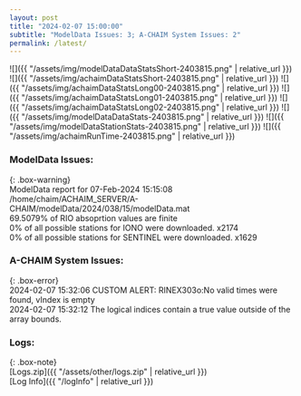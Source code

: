 ```yaml
---
layout: post
title: "2024-02-07 15:00:00"
subtitle: "ModelData Issues: 3; A-CHAIM System Issues: 2"
permalink: /latest/
---
```


![]({{ "/assets/img/modelDataDataStatsShort-2403815.png" | relative_url }})
![]({{ "/assets/img/achaimDataStatsShort-2403815.png" | relative_url }})
![]({{ "/assets/img/achaimDataStatsLong00-2403815.png" | relative_url }})
![]({{ "/assets/img/achaimDataStatsLong01-2403815.png" | relative_url }})
![]({{ "/assets/img/achaimDataStatsLong02-2403815.png" | relative_url }})
![]({{ "/assets/img/modelDataDataStats-2403815.png" | relative_url }})
![]({{ "/assets/img/modelDataStationStats-2403815.png" | relative_url }})
![]({{ "/assets/img/achaimRunTime-2403815.png" | relative_url }})


### ModelData Issues:  
  
{: .box-warning}  
 ModelData report for 07-Feb-2024 15:15:08   
 /home/chaim/ACHAIM_SERVER/A-CHAIM/modelData/2024/038/15/modelData.mat   
 69.5079% of RIO absoprtion values are finite   
 0% of all possible stations for IONO were downloaded. x2174   
 0% of all possible stations for SENTINEL were downloaded. x1629   
  
### A-CHAIM System Issues:  
  
{: .box-error}  
2024-02-07 15:32:06 CUSTOM ALERT: RINEX303o:No valid times were found, vIndex is empty  
2024-02-07 15:32:12 The logical indices contain a true value outside of the array bounds.  

### Logs:  
  
{: .box-note}  
[Logs.zip]({{ "/assets/other/logs.zip" | relative_url }})  
[Log Info]({{ "/logInfo" | relative_url }})  

